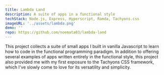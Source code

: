 ```yaml
---
title: Lambda Land
description: A suite of apps in a functional style
techStack: Node.js, Express, Hyperscript, Ramda, Tachyons.css
imageURL: '../assets/lambda.png'
demo: ''
repo: https://github.com/noemata83/lambda-land
---
```


This project collects a suite of small apps I built in vanilla Javascript to learn how to code in the functional programming paradigm.  In addition to offering several examples of apps written entirely in the functional style, this project also provided me with my first exposure to the Tachyons CSS framework, which I've slowly come to love for its versatility and simplicity.
